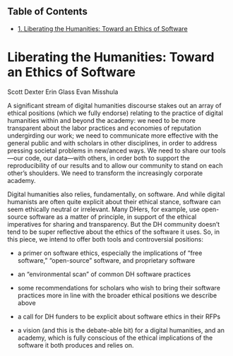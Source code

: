 <div id="table-of-contents">
<h2>Table of Contents</h2>
<div id="text-table-of-contents">
<ul>
<li><a href="#orgheadline1">1. Liberating the Humanities: Toward an Ethics of Software</a></li>
</ul>
</div>
</div>

# Liberating the Humanities: Toward an Ethics of Software<a id="orgheadline1"></a>

Scott Dexter
Erin Glass
Evan Misshula

A significant stream of digital humanities discourse stakes out an
array of ethical positions (which we fully endorse) relating to the
practice of digital humanities within and beyond the academy: we need
to be more transparent about the labor practices and economies of
reputation undergirding our work; we need to communicate more
effective with the general public and with scholars in other
disciplines, in order to address pressing societal problems in
new/anced ways. We need to share our tools—our code, our data—with
others, in order both to support the reproducibility of our results
and to allow our community to stand on each other’s shoulders. We need
to transform the increasingly corporate academy.

Digital humanities also relies, fundamentally, on software. And while
digital humanists are often quite explicit about their ethical stance,
software can seem ethically neutral or irrelevant. Many DHers, for
example, use open-source software as a matter of principle, in support
of the ethical imperatives for sharing and transparency. But the DH
community doesn’t tend to be super reflective about the ethics of the
software it uses. So, in this piece, we intend to offer both tools and
controversial positions:

-   a primer on software ethics, especially the implications of “free
    software,” “open-source” software, and proprietary software

-   an “environmental scan” of common DH software practices

-   some recommendations for scholars who wish to bring their software
    practices more in line with the broader ethical positions we
    describe above

-   a call for DH funders to be explicit about software ethics in their
    RFPs

-   a vision (and this is the debate-able bit) for a digital humanities,
    and an academy, which is fully conscious of the ethical implications
    of the software it both produces and relies on.